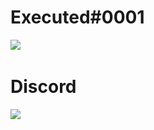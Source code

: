 # Executed#0001

![](https://komarev.com/ghpvc/?username=illegal1500&color=blueviolet)
  


# Discord



<img src="https://discord.c99.nl/widget/theme-3/948042493381980190.png"/>
